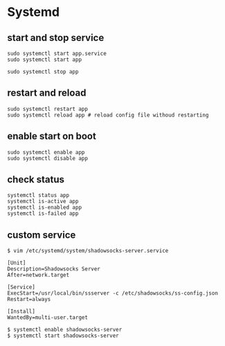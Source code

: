 # Systemd

## start and stop service
```
sudo systemctl start app.service
sudo systemctl start app

sudo systemctl stop app
```

## restart and reload

```
sudo systemctl restart app
sudo systemctl reload app # reload config file withoud restarting
```

## enable start on boot

```
sudo systemctl enable app
sudo systemctl disable app
```

## check status

```
systemctl status app
systemctl is-active app
systemctl is-enabled app
systemctl is-failed app
```

## custom service

```
$ vim /etc/systemd/system/shadowsocks-server.service

[Unit]
Description=Shadowsocks Server
After=network.target

[Service]
ExecStart=/usr/local/bin/ssserver -c /etc/shadowsocks/ss-config.json
Restart=always

[Install]
WantedBy=multi-user.target

$ systemctl enable shadowsocks-server
$ systemctl start shadowsocks-server
```
